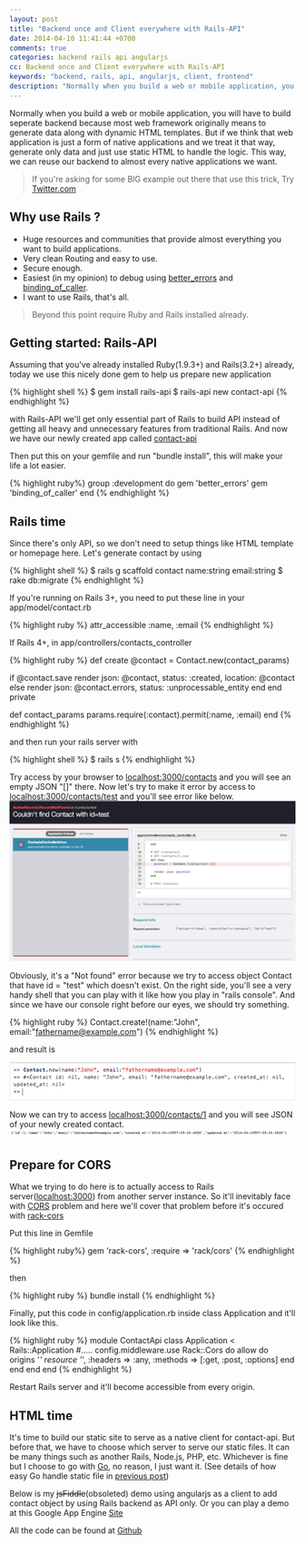 ```yaml
---
layout: post
title: "Backend once and Client everywhere with Rails-API"
date: 2014-04-10 11:41:44 +0700
comments: true
categories: backend rails api angularjs
cc: Backend once and Client everywhere with Rails-API
keywords: "backend, rails, api, angularjs, client, frontend"
description: "Normally when you build a web or mobile application, you will have to build seperate backend because most web framework originally means to generate data along with dynamic HTML templates. But if we think that web application is just a form of native applications and we treat it that way, generate only data and just use static HTML to handle the logic. This way, we can reuse our backend to almost every native applications we want...."
---
```


Normally when you build a web or mobile application, you will have to build seperate backend because most web framework originally means to generate data along with dynamic HTML templates. But if we think that web application is just a form of native applications and we treat it that way, generate only data and just use static HTML to handle the logic. This way, we can reuse our backend to almost every native applications we want.

>If you're asking for some BIG example out there that use this trick, Try [Twitter.com](https://twitter.com)

Why use Rails ?
---------------
- Huge resources and communities that provide almost everything you want to build applications.
- Very clean Routing and easy to use.
- Secure enough.
- Easiest (in my opinion) to debug using [better_errors](https://github.com/charliesome/better_errors) and [binding_of_caller](https://github.com/banister/binding_of_caller).
- I want to use Rails, that's all.


>Beyond this point require Ruby and Rails installed already.

Getting started: Rails-API
--------------
Assuming that you've already installed Ruby(1.9.3+) and Rails(3.2+) already, today we use this nicely done gem to help us prepare new application

{% highlight shell %}
$ gem install rails-api
$ rails-api new contact-api
{% endhighlight %}

with Rails-API we'll get only essential part of Rails to build API instead of getting all heavy and unnecessary features from traditional Rails. And now we have our newly created app called [contact-api]()

Then put this on your gemfile and run "bundle install", this will make your life a lot easier.

{% highlight ruby%}
group :development do
  gem 'better_errors'
  gem 'binding_of_caller'
end
{% endhighlight %}



Rails time
----------
Since there's only API, so we don't need to setup things like HTML template or homepage here. Let's generate contact by using

{% highlight shell %}
$ rails g scaffold contact name:string email:string
$ rake db:migrate
{% endhighlight %}

If you're running on Rails 3+, you need to put these line in your app/model/contact.rb

{% highlight ruby %}
attr_accessible :name, :email
{% endhighlight %}

If Rails 4+, in app/controllers/contacts_controller

{% highlight ruby %}
def create
  @contact = Contact.new(contact_params)

  if @contact.save
    render json: @contact, status: :created, location: @contact
  else
    render json: @contact.errors, status: :unprocessable_entity
  end
end
private

def contact_params
  params.require(:contact).permit(:name, :email)
end
{% endhighlight %}

and then run your rails server with

{% highlight shell %}
$ rails s
{% endhighlight %}

Try access by your browser to [localhost:3000/contacts](http://localhost:3000/contacts/) and you will see an empty JSON "[]" there. Now let's try to make it error by access to [localhost:3000/contacts/test](http://localhost:3000/contacts/test) and you'll see error like below.
![contact error](/images/post/contact-error.png)

Obviously, it's a "Not found" error because we try to access object Contact that have id = "test" which doesn't exist. On the right side, you'll see a very handy shell that you can play with it like how you play in "rails console". And since we have our console right before our eyes, we should try something.

{% highlight ruby %}
Contact.create!(name:"John", email:"fathername@example.com")
{% endhighlight %}

and result is

![contact create](/images/post/contact-create.png)

Now we can try to access [localhost:3000/contacts/1](http://localhost:3000/contacts/1) and you will see JSON of your newly created contact.
![contact 1](/images/post/contact-1.png)


Prepare for CORS
----------------
What we trying to do here is to actually access to Rails server([localhost:3000](http://localhost:3000)) from another server instance. So it'll inevitably face with [CORS](http://en.wikipedia.org/wiki/Cross-origin_resource_sharing) problem and here we'll cover that problem before it's occured with [rack-cors](https://github.com/cyu/rack-cors)

Put this line in Gemfile

{% highlight ruby%}
    gem 'rack-cors', :require => 'rack/cors'
{% endhighlight %}

then

{% highlight ruby %}
    bundle install
{% endhighlight %}

Finally, put this code in config/application.rb inside class Application and it'll look like this.

{% highlight ruby %}
module ContactApi
  class Application < Rails::Application
    #.....
    config.middleware.use Rack::Cors do
      allow do
        origins '*'
        resource '*', :headers => :any, :methods => [:get, :post, :options]
      end
    end
  end
end
{% endhighlight %}

Restart Rails server and it'll become accessible from every origin.




HTML time
---------
It's time to build our static site to serve as a native client for contact-api. But before that, we have to choose which server to serve our static files. It can be many things such as another Rails, Node.js, PHP, etc. Whichever is fine but I choose to go with [Go](http://golang.org), no reason, I just want it. (See details of how easy Go handle static file in [previous post](http://wittawasw.com/blog/2014/04/09/free-and-easy-static-website-hosting-using-google-app-engine-and-golang/))

Below is my ~~jsFiddle~~(obsoleted) demo using angularjs as a client to add contact object by using Rails backend as API only. Or you can play a demo at this Google App Engine [Site](http://rails-angular-backend-demo.appspot.com/)

All the code can be found at [Github](https://github.com/wittawasw/rails-angular-backend-demo)


